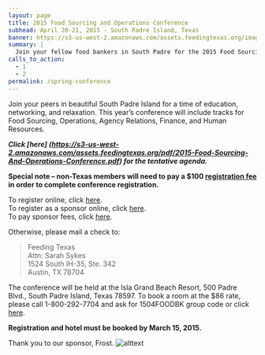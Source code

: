 ```yaml
---
layout: page
title: 2015 Food Sourcing and Operations Conference
subhead: April 20-21, 2015 - South Padre Island, Texas
banner: https://s3-us-west-2.amazonaws.com/assets.feedingtexas.org/images/banners/banner-02.jpg
summary: |
  Join your fellow food bankers in South Padre for the 2015 Food Sourcing and Operations Conference. 
calls_to_action:
  - 1
  - 2
permalink: /spring-conference
---
```

Join your peers in beautiful South Padre Island for a time of education, networking, and relaxation.  This year’s conference will include tracks for Food Sourcing, Operations, Agency Relations, Finance, and Human Resources.

***Click [here] (https://s3-us-west-2.amazonaws.com/assets.feedingtexas.org/pdf/2015-Food-Sourcing-And-Operations-Conference.pdf) for the tentative agenda.***

**Special note – non-Texas members will need to pay a $100 [registration fee](http://bit.ly/1ETra1v) in order to complete conference registration.**   

To register online, click [here](http://bit.ly/1D65q0e).   
To register as a sponsor online, click [here](http://bit.ly/1ABDIsY).    
To pay sponsor fees, click [here](http://bit.ly/1EMqg75).

Otherwise, please mail a check to:   
> Feeding Texas   
> Attn: Sarah Sykes   
> 1524 South IH-35, Ste. 342   
> Austin, TX 78704   

The conference will be held at the Isla Grand Beach Resort, 500 Padre Blvd., South Padre Island, Texas 78597.
To book a room at the $86 rate, please call 1-800-292-7704 and ask for 1504FOODBK group code or click [here](http://bit.ly/1KywPIO). 

**Registration and hotel must be booked by March 15, 2015.**

Thank you to our sponsor, Frost. ![alttext](https://s3-us-west-2.amazonaws.com/assets.feedingtexas.org/images/logos/Frost.png "Frost") 
